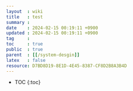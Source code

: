 ```yaml
---
layout  : wiki
title   : test 
summary : 
date    : 2024-02-15 00:19:11 +0900
updated : 2024-02-15 00:19:11 +0900
tag     : 
toc     : true
public  : true
parent  : [[/system-desgin]]
latex   : false
resource: D7BD8D19-8E1D-4E45-8387-CF8D2B8A3B4D
---
```

* TOC
{:toc}

# 
